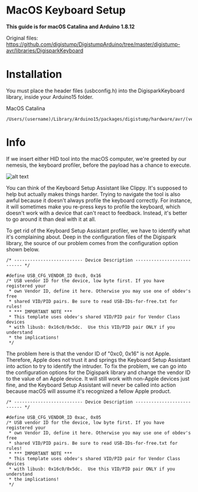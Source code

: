 # MacOS Keyboard Setup

**This guide is for macOS Catalina and Arduino 1.8.12**

Original files: https://github.com/digistump/DigistumpArduino/tree/master/digistump-avr/libraries/DigisparkKeyboard

# Installation
You must place the header files (usbconfig.h) into the DigisparkKeyboard library, inside your Arduino15 folder.


MacOS Catalina
```
/Users/(username)/Library/Arduino15/packages/digistump/hardware/avr/(version)/libraries/DigisparkKeyboard/
```

# Info
If we insert either HID tool into the macOS computer, we're greeted by our nemesis, the keyboard profiler, before the payload has a chance to execute.

![alt text](https://img.wonderhowto.com/img/original/18/15/63710450703420/0/637104507034201815.jpg "Keyboard Setup Assistant")

You can think of the Keyboard Setup Assistant like Clippy. It's supposed to help but actually makes things harder. Trying to navigate the tool is also awful because it doesn't always profile the keyboard correctly. For instance, it will sometimes make you re-press keys to profile the keyboard, which doesn't work with a device that can't react to feedback. Instead, it's better to go around it than deal with it at all.

To get rid of the Keyboard Setup Assistant profiler, we have to identify what it's complaining about. Deep in the configuration files of the Digispark library, the source of our problem comes from the configuration option shown below.

```
/* -------------------------- Device Description --------------------------- */

#define USB_CFG_VENDOR_ID 0xc0, 0x16
/* USB vendor ID for the device, low byte first. If you have registered your
 * own Vendor ID, define it here. Otherwise you may use one of obdev's free
 * shared VID/PID pairs. Be sure to read USB-IDs-for-free.txt for rules!
 * *** IMPORTANT NOTE ***
 * This template uses obdev's shared VID/PID pair for Vendor Class devices
 * with libusb: 0x16c0/0x5dc.  Use this VID/PID pair ONLY if you understand
 * the implications!
 */
```

The problem here is that the vendor ID of "0xc0, 0x16" is not Apple. Therefore, Apple does not trust it and springs the Keyboard Setup Assistant into action to try to identify the intruder. To fix the problem, we can go into the configuration options for the Digispark library and change the vendor ID to the value of an Apple device. It will still work with non-Apple devices just fine, and the Keyboard Setup Assistant will never be called into action because macOS will assume it's recognized a fellow Apple product.

```
/* -------------------------- Device Description --------------------------- */

#define USB_CFG_VENDOR_ID 0xac, 0x05
/* USB vendor ID for the device, low byte first. If you have registered your
 * own Vendor ID, define it here. Otherwise you may use one of obdev's free
 * shared VID/PID pairs. Be sure to read USB-IDs-for-free.txt for rules!
 * *** IMPORTANT NOTE ***
 * This template uses obdev's shared VID/PID pair for Vendor Class devices
 * with libusb: 0x16c0/0x5dc.  Use this VID/PID pair ONLY if you understand
 * the implications!
 */
```
